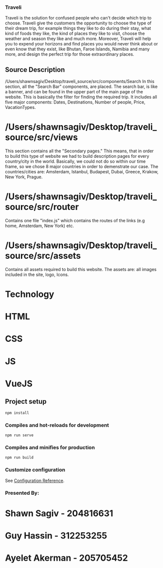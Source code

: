 ### Traveli

Traveli is the solution for confused people who can't decide which trip to choose. 
Traveli give the customers the opportunity to choose the type of their dream trip, for example things they like to do during their stay, what kind of foods they like, the kind of places they like to visit, choose the weather and season they like and much more.
Moreover, Traveli will help you to expend your horizons and find places you would never think about or even know that they exist, like Bhutan, Faroe Islands, Namibia and many more, and design the perfect trip for those extraordinary places. 

## Source Description 

/Users/shawnsagiv/Desktop/traveli_source/src/components/Search
In this section, all the "Search Bar" components, are placed. The search bar, is like a banner, and can be found in the upper part of the main page of the website. This is basically the filter for finding the required trip. 
It includes all five major components: Dates, Destinations, Number of people, Price, VacationTypes.

# /Users/shawnsagiv/Desktop/traveli_source/src/views
This section contains all the "Secondary pages." This means, that in order to build this type of website we had to build description pages for every country/city in the world. Basically, we could not do so within our time frame, so we chose 8 major countries in order to demenstrate our case. The countries/cities are: Amsterdam, Istanbul, Budapest, Dubai, Greece, Krakow, New York, Prague.

# /Users/shawnsagiv/Desktop/traveli_source/src/router
Contains one file "index.js" which contains the routes of the links (e.g home, Amsterdam, New York) etc.

# /Users/shawnsagiv/Desktop/traveli_source/src/assets 
Contains all assets required to build this website. The assets are: all images included in the site, logo, Icons.

# Technology

# HTML
# CSS
# JS
# VueJS

## Project setup
```
npm install
```

### Compiles and hot-reloads for development
```
npm run serve
```

### Compiles and minifies for production
```
npm run build
```

### Customize configuration
See [Configuration Reference](https://cli.vuejs.org/config/).


### Presented By:
# Shawn Sagiv - 204816631
# Guy Hassin - 312253255
# Ayelet Akerman - 205705452
